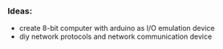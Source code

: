 ### Ideas:  
* create 8-bit computer with arduino as I/O emulation device
* diy network protocols and network communication device
